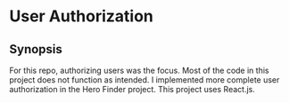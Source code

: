 # User Authorization

## Synopsis

For this repo, authorizing users was the focus. Most of the code in this project does not function as intended. I implemented more complete user authorization in the Hero Finder project. This project uses React.js.
